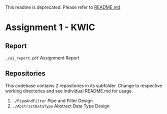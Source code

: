 This readme is deprecated. Please refer to [README.md](README.md)

# Assignment 1 - KWIC

## Report

`./a1_report.pdf` Assignment Report

## Repositories

This codebase contains 2 repositories in its subfolder. Change to respective working directories and see individual README.md for usage.

1. `./PipeAndFilter` Pipe and Filter Design
2. `./AbstractDataType` Abstract Data Type Design
